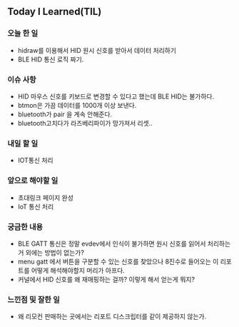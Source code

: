 ## Today I Learned(TIL)

### 오늘 한 일
- hidraw를 이용해서 HID 원시 신호를 받아서 데이터 처리하기
- BLE HID 통신 로직 짜기.

### 이슈 사항
- HID 마우스 신호를 키보드로 변경할 수 있다고 했는데 BLE HID는 불가하다.
- btmon은 가끔 데이터를 1000개 이상 보낸다.
- bluetooth가 pair 을 계속 안해준다.
- bluetooth고치다가 라즈베리파이가 망가져서 리셋..

### 내일 할 일
- IOT통신 처리

### 앞으로 해야할 일
- 초대링크 페이지 완성
- IoT 통신 처리

### 궁금한 내용
- BLE GATT 통신은 정말 evdev에서 인식이 불가하면 원시 신호를 읽어서 처리하는 거 외에는 방법이 없는가? 
- menu gatt 에서 버튼을 구분할 수 있는 신호를 찾았으나 8진수로 들어오는 이 리포트를 어떻게 해석해야할지 머리가 아프다.
- 커널에서 HID 신호를 왜 재매핑하는 걸까? 이렇게 해서 얻는게 뭐지?

### 느낀점 및 잘한 일
- 왜 리모컨 판매하는 곳에서는 리포트 디스크립터를 같이 제공하지 않는가.



